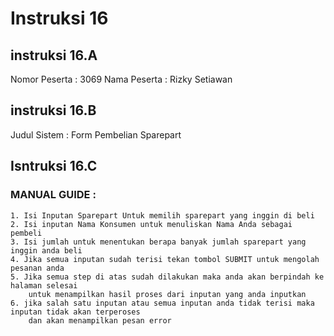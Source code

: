 # Instruksi 16
## instruksi 16.A

 Nomor Peserta : 3069
 Nama Peserta  : Rizky Setiawan


## instruksi 16.B

 Judul Sistem  : Form Pembelian Sparepart

## Isntruksi 16.C 

### MANUAL GUIDE   :
    
    1. Isi Inputan Sparepart Untuk memilih sparepart yang inggin di beli
    2. Isi inputan Nama Konsumen untuk menuliskan Nama Anda sebagai pembeli
    3. Isi jumlah untuk menentukan berapa banyak jumlah sparepart yang inggin anda beli
    4. Jika semua inputan sudah terisi tekan tombol SUBMIT untuk mengolah pesanan anda 
    5. Jika semua step di atas sudah dilakukan maka anda akan berpindah ke halaman selesai 
        untuk menampilkan hasil proses dari inputan yang anda inputkan 
    6. jika salah satu inputan atau semua inputan anda tidak terisi maka inputan tidak akan terperoses
        dan akan menampilkan pesan error